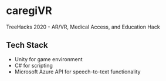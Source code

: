 # caregiVR
TreeHacks 2020 - AR/VR, Medical Access, and Education Hack
## Tech Stack
- Unity for game environment
- C# for scripting
- Microsoft Azure API for speech-to-text functionality
